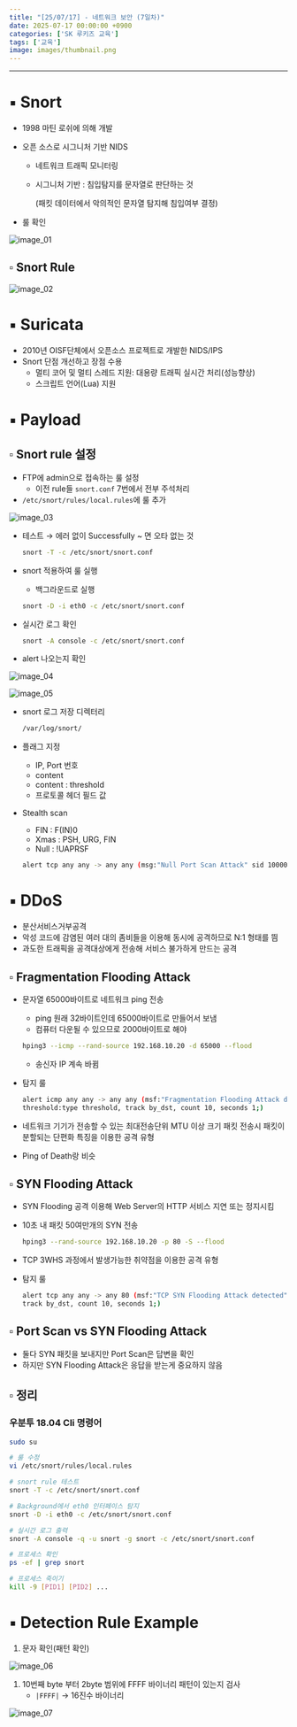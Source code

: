 ```yaml
---
title: "[25/07/17] - 네트워크 보안 (7일차)"
date: 2025-07-17 00:00:00 +0900
categories: ['SK 루키즈 교육']
tags: ['교육']
image: images/thumbnail.png
---
```


<!--more-->



---

# ▪︎ Snort

- 1998 마틴 로쉬에 의해 개발
- 오픈 소스로 시그니처 기반 NIDS
    - 네트워크 트래픽 모니터링
    - 시그니처 기반 : 침입탐지를 문자열로 판단하는 것
        
        (패킷 데이터에서 악의적인 문자열 탐지해 침입여부 결정)
        
- 룰 확인

![image_01](/assets/img/250717_image_01.png)

## ▫︎  Snort Rule

![image_02](/assets/img/250717_image_02.png)

# ▪︎ Suricata

- 2010년 OISF단체에서 오픈소스 프로젝트로 개발한 NIDS/IPS
- Snort 단점 개선하고 장점 수용
    - 멀티 코어 및 멀티 스레드 지원: 대용량 트래픽 실시간 처리(성능향상)
    - 스크립트 언어(Lua) 지원

# ▪︎ Payload

## ▫︎  Snort rule 설정

- FTP에 admin으로 접속하는 룰 설정
    - 이전 rule들 `snort.conf` 7번에서 전부 주석처리
- `/etc/snort/rules/local.rules`에 룰 추가

![image_03](/assets/img/250717_image_03.png)

- 테스트 → 에러 없이 Successfully ~ 면 오타 없는 것
    
    ```bash
    snort -T -c /etc/snort/snort.conf
    ```
    
- snort 적용하여 룰 실행
    - 백그라운드로 실행
    
    ```bash
    snort -D -i eth0 -c /etc/snort/snort.conf
    ```
    
- 실시간 로그 확인
    
    ```bash
    snort -A console -c /etc/snort/snort.conf
    ```
    
- alert 나오는지 확인
    
![image_04](/assets/img/250717_image_04.png)
    
![image_05](/assets/img/250717_image_05.png)
    
- snort 로그 저장 디렉터리
    
    ```bash
    /var/log/snort/
    ```
    
- 플래그 지정
    - IP, Port 번호
    - content
    - content : threshold
    - 프로토콜 헤더 필드 값
- Stealth scan
    - FIN : F(IN)0
    - Xmas : PSH, URG, FIN
    - Null : !UAPRSF
    
    ```bash
    alert tcp any any -> any any (msg:"Null Port Scan Attack" sid 100006; flags:!UAPRSF;)
    ```
    

# ▪︎ DDoS

- 분산서비스거부공격
- 악성 코드에 감염된 여러 대의 좀비들을 이용해 동시에 공격하므로 N:1 형태를 띔
- 과도한 트래픽을 공격대상에게 전송해 서비스 불가하게 만드는 공격

## ▫︎  Fragmentation Flooding Attack

- 문자열 65000바이트로 네트워크 ping 전송
    - ping 원래 32바이트인데 65000바이트로 만들어서 보냄
    - 컴퓨터 다운될 수 있으므로 2000바이트로 해야
    
    ```bash
    hping3 --icmp --rand-source 192.168.10.20 -d 65000 --flood
    ```
    
    - 송신자 IP 계속 바뀜
- 탐지 룰
    
    ```bash
    alert icmp any any -> any any (msf:"Fragmentation Flooding Attack detected"; sid:100009; content:"|58 58|";
    threshold:type threshold, track by_dst, count 10, seconds 1;)
    ```
    
- 네트워크 기기가 전송할 수 있는 최대전송단위 MTU 이상 크기 패킷 전송시 패킷이 분할되는 단편화 특징을 이용한 공격 유형
- Ping of Death랑 비슷

## ▫︎  SYN Flooding Attack

- SYN Flooding 공격 이용해 Web Server의 HTTP 서비스 지연 또는 정지시킴
- 10초 내 패킷 50여만개의 SYN 전송
    
    ```bash
    hping3 --rand-source 192.168.10.20 -p 80 -S --flood
    ```
    
- TCP 3WHS 과정에서 발생가능한 취약점을 이용한 공격 유형
- 탐지 룰
    
    ```bash
    alert tcp any any -> any 80 (msf:"TCP SYN Flooding Attack detected"; sid:100008; flags:S; threshold:type threshold,
    track by_dst, count 10, seconds 1;)
    ```
    

## ▫︎  Port Scan vs SYN Flooding Attack

- 둘다 SYN 패킷을 보내지만 Port Scan은 답변을 확인
- 하지만 SYN Flooding Attack은 응답을 받는게 중요하지 않음

## ▫︎  정리

### 우분투 18.04 Cli 명령어

```bash
sudo su

# 룰 수정
vi /etc/snort/rules/local.rules

# snort rule 테스트
snort -T -c /etc/snort/snort.conf

# Background에서 eth0 인터페이스 탐지
snort -D -i eth0 -c /etc/snort/snort.conf

# 실시간 로그 출력
snort -A console -q -u snort -g snort -c /etc/snort/snort.conf

# 프로세스 확인
ps -ef | grep snort

# 프로세스 죽이기
kill -9 [PID1] [PID2] ... 
```

# ▪︎ Detection Rule Example

1. 문자 확인(패턴 확인)

![image_06](/assets/img/250717_image_06.png)

1. 10번째 byte 부터 2byte 범위에 FFFF 바이너리 패턴이 있는지 검사
    - `|FFFF|` → 16진수 바이너리

![image_07](/assets/img/250717_image_07.png)